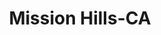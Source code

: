 ---
title: Mission Hills-CA
slug: mission-hills-ca
f_state:
- cms/state/california.md
f_locations:
- cms/payday-loan/commission-express-15206.md
- cms/payday-loan/pay-it-back-check-cashing-23588.md
- cms/payday-loan/payday-advance-23752.md
- cms/payday-loan/payday-plus-24078.md
- cms/payday-loan/speedy-cash-26756.md
updated-on: '2024-05-30T13:41:28.615Z'
created-on: '2024-05-30T13:41:28.615Z'
published-on: '2024-05-30T13:54:32.469Z'
f_city: Mission Hills
layout: '[city].html'
tags: city
---